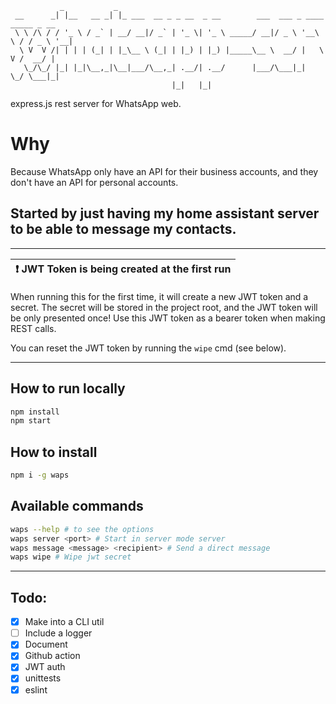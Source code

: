 ```
           _           _
 __      _| |__   __ _| |_ ___  __ _ _ __  _ __        ___  ___ _ ____   _____ _ __
 \ \ /\ / / '_ \ / _` | __/ __|/ _` | '_ \| '_ \ _____/ __|/ _ \ '__\ \ / / _ \ '__|
  \ V  V /| | | | (_| | |_\__ \ (_| | |_) | |_) |_____\__ \  __/ |   \ V /  __/ |
   \_/\_/ |_| |_|\__,_|\__|___/\__,_| .__/| .__/      |___/\___|_|    \_/ \___|_|
                                    |_|   |_|
```
express.js rest server for WhatsApp web.

# Why
Because WhatsApp only have an API for their business accounts, and they don't have an API for personal accounts.

Started by just having my home assistant server to be able to message my contacts.
---

---
| :exclamation:  JWT Token is being created at the first run   |
|----------------------------------------

When running this for the first time, it will create a new JWT token and a secret.
The secret will be stored in the project root, and the JWT token will be only presented once!
Use this JWT token as a bearer token when making REST calls.

You can reset the JWT token by running the `wipe` cmd (see below).

---
## How to run locally
```bash
npm install
npm start
```

## How to install
```bash
npm i -g waps
```
## Available commands
```bash
waps --help # to see the options
waps server <port> # Start in server mode server
waps message <message> <recipient> # Send a direct message
waps wipe # Wipe jwt secret
```
---
## Todo:
 - [X] Make into a CLI util
 - [ ] Include a logger
 - [X] Document
 - [X] Github action
 - [X] JWT auth
 - [X] unittests
 - [X] eslint

